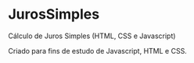 # JurosSimples
Cálculo de Juros Simples (HTML, CSS e Javascript)

Criado para fins de estudo de Javascript, HTML e CSS.
